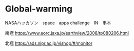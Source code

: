 # Global-warming

NASAハッカソン　space　apps challenge　IN　串本

南極
https://www.eorc.jaxa.jp/earthview/2008/tp080206.html

北極
https://ads.nipr.ac.jp/vishop/#/monitor


